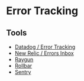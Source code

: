 # Error Tracking

## Tools

- [Datadog / Error Tracking](https://datadoghq.com/dg/real-user-monitoring/error-tracking/)
- [New Relic / Errors Inbox](/newrelic/errors-inbox.md)
- [Raygun](https://raygun.com/platform/crash-reporting)
- [Rollbar](https://rollbar.com)
- [Sentry](/sentry/README.md)

<!--
https://glitchtip.com/
https://logrocket.com/
https://highlight.io/
-->
